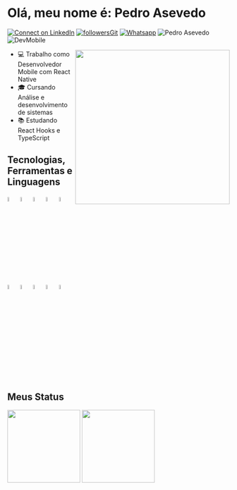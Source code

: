# Olá, meu nome é: Pedro Asevedo

[![Connect on LinkedIn](https://img.shields.io/badge/--linkedin?label=LinkedIn&logo=LinkedIn&style=social)](https://www.linkedin.com/in/pedro-asevedo-065a61201/)
[![followersGit](https://img.shields.io/github/followers/objpedro?style=social)](https://github.com/objpedro)
[![Whatsapp](https://img.shields.io/badge/--linkedin?label=Whatsapp&logo=Whatsapp&style=social)](https://api.whatsapp.com/send?phone=5585987895918&text=&source=&data=&app_absent=) 
<img src="https://komarev.com/ghpvc/?username=objpedr0&label=Visitantes&color=0e75b6&style=social" alt="Pedro Asevedo" />
![DevMobile](https://img.shields.io/badge/Desenvolvedor-Mobile-orange)

<img align="right" src="https://raw.githubusercontent.com/MicaelliMedeiros/micaellimedeiros/master/image/computer-illustration.png" width="350"/>

- 💻 Trabalho como Desenvolvedor Mobile com React Native
- :mortar_board: Cursando Análise e desenvolvimento de sistemas
- 📚 Estudando React Hooks e TypeScript
 
## Tecnologias, Ferramentas e Linguagens

<div style="display: inline_block">
 <img width="5%" src="https://www.vectorlogo.zone/logos/visualstudio_code/visualstudio_code-icon.svg">
 <img width="5%" src="https://www.vectorlogo.zone/logos/git-scm/git-scm-icon.svg">
 <img width="5%" src="https://www.vectorlogo.zone/logos/github/github-icon.svg">
 <img width="5%" src="https://www.vectorlogo.zone/logos/linux/linux-icon.svg">
 <img width="5%" src="https://www.vectorlogo.zone/logos/android/android-icon.svg">
 <img width="5%" src="https://www.vectorlogo.zone/logos/java/java-icon.svg">
 <img width="5%" src="https://www.vectorlogo.zone/logos/w3_html5/w3_html5-icon.svg">
 <img width="5%" src="https://www.vectorlogo.zone/logos/w3_css/w3_css-icon.svg">
 <img width="5%" src="https://www.vectorlogo.zone/logos/javascript/javascript-icon.svg">
 <img width="5%" src="https://www.vectorlogo.zone/logos/reactjs/reactjs-icon.svg">
</div><br/>

## Meus Status
<div align="left">
<img height="165em" src="https://github-readme-stats.vercel.app/api/top-langs/?username=objpedro&exclude_repo=KNN-Image-Classification&show_icons=true&hide_border=true&layout=compact&langs_count=8&theme=tokyonight"/>	
<img height="165em" src="https://github-readme-stats.vercel.app/api?username=objpedro&show_icons=true&hide_border=true&count_private=true&include_all_commits=true&theme=tokyonight" />
</div><br>
